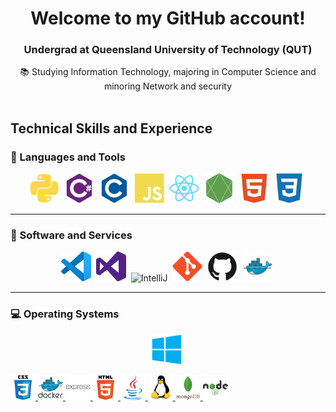 

<h1 align="center">Welcome to my GitHub account!</h1>

<h3 align="center"> Undergrad at  Queensland University of Technology (QUT)</h3>



<div align="center">
   📚 Studying Information Technology, majoring in Computer Science and minoring Network and security

</div>

<br/>

## Technical Skills and Experience

### 🧰 Languages and Tools 
<div align="center">
    <img src="https://raw.githubusercontent.com/devicons/devicon/master/icons/python/python-plain.svg" alt="Python" height="48rem" />&nbsp;
    <img src="https://raw.githubusercontent.com/devicons/devicon/master/icons/csharp/csharp-plain.svg" alt="C#" height="48rem" />&nbsp;
    <img src="https://raw.githubusercontent.com/devicons/devicon/master/icons/c/c-plain.svg" alt="C" height="48rem" />&nbsp;
    <img src="https://raw.githubusercontent.com/devicons/devicon/master/icons/javascript/javascript-plain.svg" alt="JavaScript" height="48rem" />&nbsp;
    <img src="https://raw.githubusercontent.com/devicons/devicon/master/icons/react/react-original.svg" alt="React" height="48rem" />&nbsp;
    <img src="https://raw.githubusercontent.com/devicons/devicon/master/icons/nodejs/nodejs-plain.svg" alt="NodeJS" height="48rem" />&nbsp;
    <img src="https://raw.githubusercontent.com/devicons/devicon/master/icons/html5/html5-plain.svg" alt="HTML5" height="48rem" />&nbsp;
    <img src="https://raw.githubusercontent.com/devicons/devicon/master/icons/css3/css3-plain.svg" alt="CSS3" height="48rem" />&nbsp;
</div>

---
### 📄 Software and Services 
<div align="center">
    <img src="https://raw.githubusercontent.com/devicons/devicon/master/icons/vscode/vscode-original.svg" alt="VSCode" height="48rem"/>&nbsp;
    <img src="https://raw.githubusercontent.com/devicons/devicon/master/icons/visualstudio/visualstudio-plain.svg" alt="Visual Studio" height="48rem"/>&nbsp;
    <img src="https://cdn.jsdelivr.net/gh/devicons/devicon@latest/icons/intellij/intellij-original.svg" alt="IntelliJ" height="48rem"/>&nbsp;
    <img src="https://raw.githubusercontent.com/devicons/devicon/master/icons/git/git-plain.svg" alt="Git" height="48rem"/>&nbsp;
    <img src="https://raw.githubusercontent.com/devicons/devicon/master/icons/github/github-original.svg" alt="GitHub" height="48rem"/>&nbsp;
    <img src="https://raw.githubusercontent.com/devicons/devicon/master/icons/docker/docker-original.svg" alt="Docker" height="48rem"/>&nbsp;
</div>

---
### 💻 Operating Systems
<div align="center">
    <img src="https://raw.githubusercontent.com/devicons/devicon/master/icons/windows8/windows8-original.svg" alt="Windows 11" height="48rem"/>&nbsp;
</div>


<p align="left"> <a href="https://www.w3schools.com/css/" target="_blank" rel="noreferrer"> <img src="https://raw.githubusercontent.com/devicons/devicon/master/icons/css3/css3-original-wordmark.svg" alt="css3" width="40" height="40"/> </a> <a href="https://www.docker.com/" target="_blank" rel="noreferrer"> <img src="https://raw.githubusercontent.com/devicons/devicon/master/icons/docker/docker-original-wordmark.svg" alt="docker" width="40" height="40"/> </a> <a href="https://expressjs.com" target="_blank" rel="noreferrer"> <img src="https://raw.githubusercontent.com/devicons/devicon/master/icons/express/express-original-wordmark.svg" alt="express" width="40" height="40"/> </a> <a href="https://www.w3.org/html/" target="_blank" rel="noreferrer"> <img src="https://raw.githubusercontent.com/devicons/devicon/master/icons/html5/html5-original-wordmark.svg" alt="html5" width="40" height="40"/> </a> <a href="https://www.java.com" target="_blank" rel="noreferrer"> <img src="https://raw.githubusercontent.com/devicons/devicon/master/icons/java/java-original.svg" alt="java" width="40" height="40"/> </a> <a href="https://www.linux.org/" target="_blank" rel="noreferrer"> <img src="https://raw.githubusercontent.com/devicons/devicon/master/icons/linux/linux-original.svg" alt="linux" width="40" height="40"/> </a> <a href="https://www.mongodb.com/" target="_blank" rel="noreferrer"> <img src="https://raw.githubusercontent.com/devicons/devicon/master/icons/mongodb/mongodb-original-wordmark.svg" alt="mongodb" width="40" height="40"/> </a> <a href="https://nodejs.org" target="_blank" rel="noreferrer"> <img src="https://raw.githubusercontent.com/devicons/devicon/master/icons/nodejs/nodejs-original-wordmark.svg" alt="nodejs" width="40" height="40"/> </a> </p>
